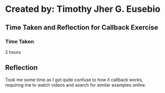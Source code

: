 # Created by: **Timothy Jher G. Eusebio**
## Time Taken and Reflection for Callback Exercise

### Time Taken
2 hours

## Reflection
Took me some time as I got quite confuse to how it callback works, requiring me to watch videos and search for similar examples online.